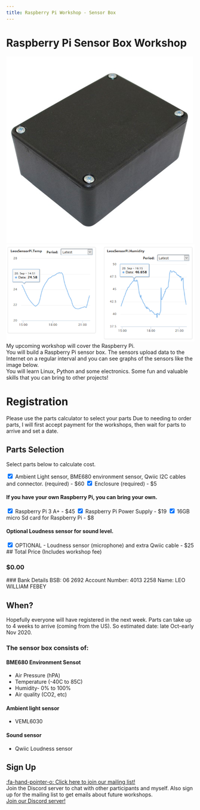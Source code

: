```yaml
---
title: Raspberry Pi Workshop - Sensor Box
---
```

<script>
    var ml_webform_1753848 = ml_account('webforms', '1753848', 'a8z2u6', 'load');
    ml_webform_1753848('animation', 'fadeIn');
</script>

# Raspberry Pi Sensor Box Workshop
![](project-box.jpg)
![](sensor_graphs.png)
My upcoming workshop will cover the Raspberry Pi.  
You will build a Raspberry Pi sensor box. The sensors upload data to the Internet on a regular interval and you can see graphs of the sensors like the image below.  
You will learn Linux, Python and some electronics. Some fun and valuable skills that you can bring to other projects!

# Registration
Please use the parts calculator to select your parts
Due to needing to order parts, I will first accept payment for the workshops, then wait for parts to arrive and set a date.

## Parts Selection
Select parts below to calculate cost.
<div id="workshop-fee" fee="55.00"></div>
<form class="pure-form" id="parts-form">
    <label for="sensors-parts" class="pure-checkbox">
        <input type="checkbox" id="sensors-parts" class="required-item" price="60.00" value="" checked="true" />&nbsp;Ambient Light sensor, BME680 environment sensor, Qwiic I2C cables and connector. (required) - $60</label>
    <label for="enclosure" class="pure-checkbox">
        <input type="checkbox" id="enclosure" class="required-item" price="5.00" value="" checked="true" />&nbsp;Enclosure (required) - $5</label>
    <h4>If you have your own Raspberry Pi, you can bring your own.</h4>
    <label for="raspberry-pi" class="pure-checkbox">
        <input type="checkbox" id="raspberry-pi" checked="true" price="45.00"/>&nbsp;Raspberry Pi 3 A+ - $45</label>
    <label for="raspberry-pi-power" class="pure-checkbox">
        <input type="checkbox" id="raspberry-pi-power" checked="true" price="19.00"/>&nbsp;Raspberry Pi Power Supply - $19</label>
    <label for="micro-sd" class="pure-checkbox">
        <input type="checkbox" id="micro-sd" checked="true" price="8.00"/>&nbsp;16GB micro Sd card for Raspberry Pi - $8</label>
    <h4>Optional Loudness sensor for sound level.</h4>
    <label for="loudness-sensor" class="pure-checkbox">
        <input type="checkbox" id="loudness-sensor" checked="" price="25.00"/>&nbsp;OPTIONAL - Loudness sensor (microphone) and extra Qwiic cable - $25</label>
</form>
## Total Price (Includes workshop fee)
<h3><span id="total-price">$0.00</span></h3>
### Bank Details
BSB: 06 2692  
Account Number: 4013 2258
Name: LEO WILLIAM FEBEY

## When?
Hopefully everyone will have registered in the next week. Parts can take up to 4 weeks to arrive (coming from the US). So estimated date: late Oct-early Nov 2020.  

### The sensor box consists of:
#### BME680 Environment Sensot
* Air Pressure (hPA)
* Temperature (-40C to 85C)
* Humidity- 0% to 100%
* Air quality (CO2, etc) 

#### Ambient light sensor
* VEML6030

#### Sound sensor
* Qwiic Loudness sensor

## Sign Up
<a href="javascript:;" onclick="ml_webform_1753848('show')">:fa-hand-pointer-o: Click here to join our mailing list!</a>  
Join the Discord server to chat with other participants and myself. Also sign up for the mailing list to get emails about future workshops.  
[Join our Discord server!](https://discord.gg/GQGh9UU)  